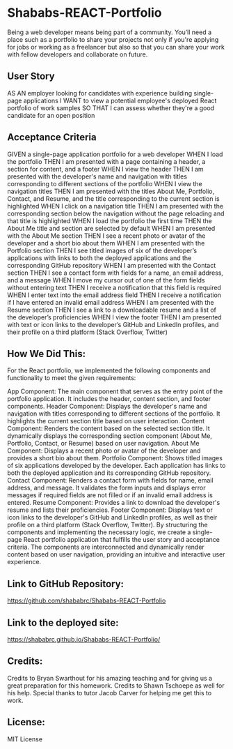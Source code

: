 # Shababs-REACT-Portfolio
Being a web developer means being part of a community. You’ll need a place such as a portfolio to share your projects not only if you're applying for jobs or working as a freelancer but also so that you can share your work with fellow developers and collaborate on future.

## User Story

AS AN employer looking for candidates with experience building single-page applications
I WANT to view a potential employee's deployed React portfolio of work samples
SO THAT I can assess whether they're a good candidate for an open position

## Acceptance Criteria

GIVEN a single-page application portfolio for a web developer
WHEN I load the portfolio
THEN I am presented with a page containing a header, a section for content, and a footer
WHEN I view the header
THEN I am presented with the developer's name and navigation with titles corresponding to different sections of the portfolio
WHEN I view the navigation titles
THEN I am presented with the titles About Me, Portfolio, Contact, and Resume, and the title corresponding to the current section is highlighted
WHEN I click on a navigation title
THEN I am presented with the corresponding section below the navigation without the page reloading and that title is highlighted
WHEN I load the portfolio the first time
THEN the About Me title and section are selected by default
WHEN I am presented with the About Me section
THEN I see a recent photo or avatar of the developer and a short bio about them
WHEN I am presented with the Portfolio section
THEN I see titled images of six of the developer’s applications with links to both the deployed applications and the corresponding GitHub repository
WHEN I am presented with the Contact section
THEN I see a contact form with fields for a name, an email address, and a message
WHEN I move my cursor out of one of the form fields without entering text
THEN I receive a notification that this field is required
WHEN I enter text into the email address field
THEN I receive a notification if I have entered an invalid email address
WHEN I am presented with the Resume section
THEN I see a link to a downloadable resume and a list of the developer’s proficiencies
WHEN I view the footer
THEN I am presented with text or icon links to the developer’s GitHub and LinkedIn profiles, and their profile on a third platform (Stack Overflow, Twitter)

## How We Did This:
For the React portfolio, we implemented the following components and functionality to meet the given requirements:

App Component: The main component that serves as the entry point of the portfolio application. It includes the header, content section, and footer components.
Header Component: Displays the developer's name and navigation with titles corresponding to different sections of the portfolio. It highlights the current section title based on user interaction.
Content Component: Renders the content based on the selected section title. It dynamically displays the corresponding section component (About Me, Portfolio, Contact, or Resume) based on user navigation.
About Me Component: Displays a recent photo or avatar of the developer and provides a short bio about them.
Portfolio Component: Shows titled images of six applications developed by the developer. Each application has links to both the deployed application and its corresponding GitHub repository.
Contact Component: Renders a contact form with fields for name, email address, and message. It validates the form inputs and displays error messages if required fields are not filled or if an invalid email address is entered.
Resume Component: Provides a link to download the developer's resume and lists their proficiencies.
Footer Component: Displays text or icon links to the developer's GitHub and LinkedIn profiles, as well as their profile on a third platform (Stack Overflow, Twitter).
By structuring the components and implementing the necessary logic, we create a single-page React portfolio application that fulfills the user story and acceptance criteria. The components are interconnected and dynamically render content based on user navigation, providing an intuitive and interactive user experience.

## Link to GitHub Repository:
https://github.com/shababrc/Shababs-REACT-Portfolio

## Link to the deployed site:
https://shababrc.github.io/Shababs-REACT-Portfolio/

## Credits:
Credits to Bryan Swarthout for his amazing teaching and for giving us a great preparation for this homework. Credits to Shawn Tschoepe as well for his help. Special thanks to tutor Jacob Carver for helping me get this to work.

## License:
MIT License 